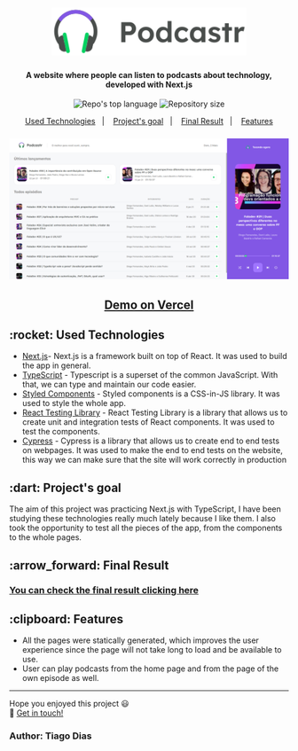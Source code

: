 <h1 align="center">
  <img alt="Podcastr" src="/public/images/logo.svg" width="350" >
</h1>

<h4 align="center">
  A website where people can listen to podcasts about technology, developed with Next.js
</h4>

<p align="center">
  <img alt="Repo's top language" src="https://img.shields.io/static/v1?label=Main%20technology&message=React%2FNext.js%2FTypeScript&style=for-the-badge&color=2b7489&labelColor=000000">
  <img alt="Repository size" src="https://img.shields.io/static/v1?label=Repo%20size&message=1.8%20MB&style=for-the-badge&color=2b7489&labelColor=000000">
</p>

<p align="center">
  <a href="#technologies">Used Technologies</a>&nbsp;&nbsp;&nbsp;|&nbsp;&nbsp;&nbsp;
  <a href="#objective">Project's goal</a>&nbsp;&nbsp;&nbsp;|&nbsp;&nbsp;&nbsp;
  <a href="#final-result">Final Result</a>&nbsp;&nbsp;&nbsp;|&nbsp;&nbsp;&nbsp;
  <a href="#features">Features</a>
</p>

<h3 align="center">
  <img src="screenshots/home_page.png" width="850">
</h3>

<h2 align="center">
  <a href="https://podcastr-tiago.vercel.app/" target="_blank">
    Demo on Vercel
  </a>
</h2>

<h2 id="techonologies" name="technologies">
  :rocket: Used Technologies
</h2>

- [Next.js](https://nextjs.org/)- Next.js is a framework built on top of React. It was used to build the app in general. 
- [TypeScript](https://www.typescriptlang.org/) - Typescript is a superset of the common JavaScript. With that, we can type and maintain our code easier.
- [Styled Components](https://styled-components.com/) - Styled components is a CSS-in-JS library. It was used to style the whole app.
- [React Testing Library](https://testing-library.com/) - React Testing Library is a library that allows us to create unit and integration tests of React components. It was used to test the components.
- [Cypress](https://www.cypress.io/) - Cypress is a library that allows us to create end to end tests on webpages. It was used to make the end to end tests on the website, this way we can make sure that the site will work correctly in production

<h2 id="objective" name="objective">
  :dart: Project's goal
</h2>

The aim of this project was practicing Next.js with TypeScript, I have been studying these technologies really much lately because I like them. I also took the opportunity to test all the pieces of the app, from the components to the whole pages.

<h2 id="final-result" name="final-result">
  :arrow_forward: Final Result
</h2>

### [You can check the final result clicking here](https://podcastr-tiago.vercel.app/)

<h2 id="features" name="features">
  :clipboard: Features
</h2>

- All the pages were statically generated, which improves the user experience since the page will not take long to load and be available to use.
- User can play podcasts from the home page and from the page of the own episode as well.

------

Hope you enjoyed this project :smiley:<br>
:wave: [Get in touch!](https://www.linkedin.com/in/tiagodiass)

### Author: Tiago Dias
